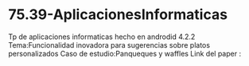 # 75.39-AplicacionesInformaticas
Tp de aplicaciones informaticas hecho en androdid 4.2.2
Tema:Funcionalidad inovadora para  sugerencias sobre platos personalizados
Caso de estudio:Panqueques y waffles
Link del paper :

